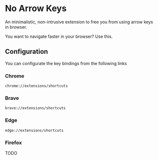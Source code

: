 # No Arrow Keys

An minimalistic, non-intrusive extension to free you from using arrow keys in browser.

You want to navigate faster in your browser? Use this.

## Configuration

You can configurate the key bindings from the following links

### Chrome

`chrome://extensions/shortcuts`

### Brave

`brave://extensions/shortcuts`

### Edge

`edge://extensions/shortcuts`

### Firefox

TODO
